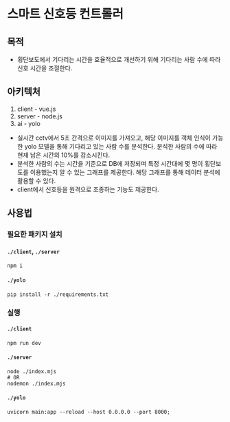 # 스마트 신호등 컨트롤러

## 목적
- 횡단보도에서 기다리는 시간을 효율적으로 개선하기 위해 기다리는 사람 수에 따라 신호 시간을 조절한다.

## 아키텍처
1. client - vue.js
2. server - node.js
3. ai - yolo
- 실시간 cctv에서 5초 간격으로 이미지를 가져오고, 해당 이미지를 객체 인식이 가능한 yolo 모델을 통해 기다리고 있는 사람 수를 분석한다. 분석한 사람의 수에 따라 현재 남은 시간의 10%를 감소시킨다.
- 분석한 사람의 수는 시간을 기준으로 DB에 저장되며 특정 시간대에 몇 명이 횡단보도를 이용했는지 알 수 있는 그래프를 제공한다. 해당 그래프를 통해 데이터 분석에 활용할 수 있다.
- client에서 신호등을 원격으로 조종하는 기능도 제공한다. 
## 사용법

### 필요한 패키지 설치

#### `./client`, `./server`
    npm i

#### `./yolo`
    pip install -r ./requirements.txt

### 실행

#### `./client`
    npm run dev

#### `./server`
    node ./index.mjs
    # OR
    nodemon ./index.mjs

#### `./yolo`
    uvicorn main:app --reload --host 0.0.0.0 --port 8000;